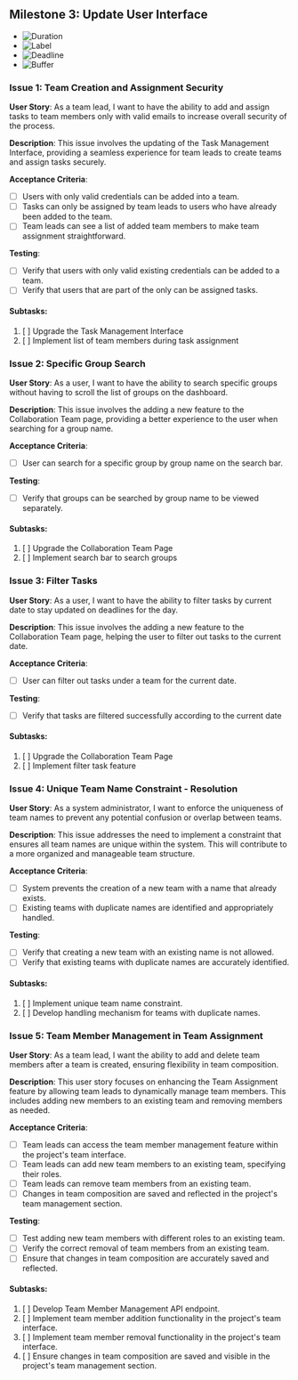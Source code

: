 ## **Milestone 3: Update User Interface**

- ![Duration](https://img.shields.io/badge/⏳%20Duration-Oct.%2030,%202023%20--%20Nov.%2013,%202023-blue)
- ![Label](https://img.shields.io/badge/📖%20Label-Team%20Security-blue)
- ![Deadline](https://img.shields.io/badge/⏰%20Deadline-Oct.%2013,%202023-red)
- ![Buffer](https://img.shields.io/badge/⌛%20Buffer-Approximately%201%20week-brightgreen)

### **Issue 1: Team Creation and Assignment Security**

**User Story**: As a team lead, I want to have the ability to add and assign tasks to team members only with valid emails to increase overall security of the process.

**Description**: This issue involves the updating of the Task Management Interface, providing a seamless experience for team leads to create teams and assign tasks securely.

**Acceptance Criteria**:

- [ ] Users with only valid credentials can be added into a team.
- [ ] Tasks can only be assigned by team leads to users who have already been added to the team.
- [ ] Team leads can see a list of added team members to make team assignment straightforward.

**Testing**:

- [ ] Verify that users with only valid existing credentials can be added to a team.
- [ ] Verify that users that are part of the only can be assigned tasks.

#### Subtasks:

1. [ ] Upgrade the Task Management Interface
2. [ ] Implement list of team members during task assignment

### **Issue 2: Specific Group Search**

**User Story**: As a user, I want to have the ability to search specific groups without having to scroll the list of groups on the dashboard.

**Description**: This issue involves the adding a new feature to the Collaboration Team page, providing a better experience to the user when searching for a group name.

**Acceptance Criteria**:

- [ ] User can search for a specific group by group name on the search bar.

**Testing**:

- [ ] Verify that groups can be searched by group name to be viewed separately.

#### Subtasks:

1. [ ] Upgrade the Collaboration Team Page
2. [ ] Implement search bar to search groups

### **Issue 3: Filter Tasks**

**User Story**: As a user, I want to have the ability to filter tasks by current date to stay updated on deadlines for the day.

**Description**: This issue involves the adding a new feature to the Collaboration Team page,  helping the user to filter out tasks to the current date.

**Acceptance Criteria**:

- [ ] User can filter out tasks under a team for the current date.

**Testing**:

- [ ] Verify that tasks are filtered successfully according to the current date

#### Subtasks:

1. [ ] Upgrade the Collaboration Team Page
2. [ ] Implement filter task feature

### **Issue 4: Unique Team Name Constraint - Resolution**

**User Story**: As a system administrator, I want to enforce the uniqueness of team names to prevent any potential confusion or overlap between teams.

**Description**: This issue addresses the need to implement a constraint that ensures all team names are unique within the system. This will contribute to a more organized and manageable team structure.

**Acceptance Criteria**:

- [ ] System prevents the creation of a new team with a name that already exists.
- [ ] Existing teams with duplicate names are identified and appropriately handled.

**Testing**:

- [ ] Verify that creating a new team with an existing name is not allowed.
- [ ] Verify that existing teams with duplicate names are accurately identified.

#### Subtasks:

1. [ ] Implement unique team name constraint.
2. [ ] Develop handling mechanism for teams with duplicate names.

### **Issue 5: Team Member Management in Team Assignment**

**User Story**: As a team lead, I want the ability to add and delete team members after a team is created, ensuring flexibility in team composition.

**Description**: This user story focuses on enhancing the Team Assignment feature by allowing team leads to dynamically manage team members. This includes adding new members to an existing team and removing members as needed.

**Acceptance Criteria**:

- [ ] Team leads can access the team member management feature within the project's team interface.
- [ ] Team leads can add new team members to an existing team, specifying their roles.
- [ ] Team leads can remove team members from an existing team.
- [ ] Changes in team composition are saved and reflected in the project's team management section.

**Testing**:

- [ ] Test adding new team members with different roles to an existing team.
- [ ] Verify the correct removal of team members from an existing team.
- [ ] Ensure that changes in team composition are accurately saved and reflected.

#### Subtasks:

1. [ ] Develop Team Member Management API endpoint.
2. [ ] Implement team member addition functionality in the project's team interface.
3. [ ] Implement team member removal functionality in the project's team interface.
4. [ ] Ensure changes in team composition are saved and visible in the project's team management section.

